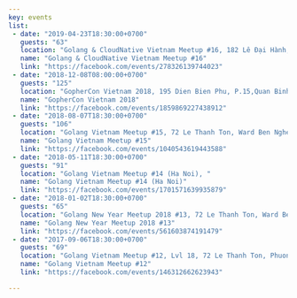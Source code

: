 ```yaml
---
key: events
list:
 - date: "2019-04-23T18:30:00+0700"
   guests: "63"
   location: "Golang & CloudNative Vietnam Meetup #16, 182 Lê Đại Hành, Phường 15, Quận 11"
   name: "Golang & CloudNative Vietnam Meetup #16"
   link: "https://facebook.com/events/278326139744023"
 - date: "2018-12-08T08:00:00+0700"
   guests: "125"
   location: "GopherCon Vietnam 2018, 195 Dien Bien Phu, P.15,Quan Binh Thanh"
   name: "GopherCon Vietnam 2018"
   link: "https://facebook.com/events/1859869227438912"
 - date: "2018-08-07T18:30:00+0700"
   guests: "106"
   location: "Golang Vietnam Meetup #15, 72 Le Thanh Ton, Ward Ben Nghe, District 1, Ho Chi Minh City, Vietnam"
   name: "Golang Vietnam Meetup #15"
   link: "https://facebook.com/events/1040543619443588"
 - date: "2018-05-11T18:30:00+0700"
   guests: "91"
   location: "Golang Vietnam Meetup #14 (Ha Noi), "
   name: "Golang Vietnam Meetup #14 (Ha Noi)"
   link: "https://facebook.com/events/1701571639935879"
 - date: "2018-01-02T18:30:00+0700"
   guests: "65"
   location: "Golang New Year Meetup 2018 #13, 72 Le Thanh Ton, Ward Ben Nghe, District 1, Ho Chi Minh City, Vietnam"
   name: "Golang New Year Meetup 2018 #13"
   link: "https://facebook.com/events/561603874191479"
 - date: "2017-09-06T18:30:00+0700"
   guests: "69"
   location: "Golang Vietnam Meetup #12, Lvl 18, 72 Le Thanh Ton, Phuong Ben Nghe, Q1"
   name: "Golang Vietnam Meetup #12"
   link: "https://facebook.com/events/146312662623943"

---
```

